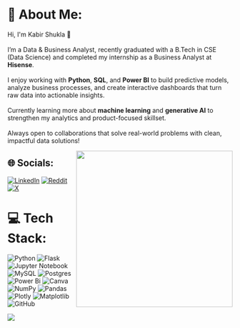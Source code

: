 # 💫 About Me:
Hi, I'm Kabir Shukla 👋<br><br>
I’m a Data & Business Analyst, recently graduated with a B.Tech in CSE (Data Science) and completed my internship as a Business Analyst at <b>Hisense</b>.<br><br>
I enjoy working with <b>Python</b>, <b>SQL</b>, and <b>Power BI</b> to build predictive models, analyze business processes, and create interactive dashboards that turn raw data into actionable insights.<br><br>
Currently learning more about <b>machine learning</b> and <b>generative AI</b> to strengthen my analytics and product-focused skillset.<br><br>
Always open to collaborations that solve real-world problems with clean, impactful data solutions!


 <img src="https://media.tenor.com/L0pT08DVkjAAAAAC/borat-smiling-borat.gif" width="350" height="350" align="right" />


## 🌐 Socials:
[![LinkedIn](https://img.shields.io/badge/LinkedIn-%230077B5.svg?logo=linkedin&logoColor=white)](https://linkedin.com/in/https://www.linkedin.com/in/kabir-shukla-396247233/) [![Reddit](https://img.shields.io/badge/Reddit-%23FF4500.svg?logo=Reddit&logoColor=white)](https://reddit.com/user/https://www.reddit.com/user/Apprehensive-Menu992/) [![X](https://img.shields.io/badge/X-black.svg?logo=X&logoColor=white)](https://x.com/https://x.com/i/flow/login?redirect_after_login=%2FKabirShukl) 

# 💻 Tech Stack:
![Python](https://img.shields.io/badge/python-3670A0?style=plastic&logo=python&logoColor=ffdd54) ![Flask](https://img.shields.io/badge/flask-%23316192.svg?style=plastic&logo=flask&logoColor=white) ![Jupyter Notebook](https://img.shields.io/badge/Jupyter%20Notebook-F37626?style=plastic&logo=jupyter&logoColor=white) ![MySQL](https://img.shields.io/badge/mysql-4479A1.svg?style=plastic&logo=mysql&logoColor=white) ![Postgres](https://img.shields.io/badge/postgres-%23316192.svg?style=plastic&logo=postgresql&logoColor=white) ![Power Bi](https://img.shields.io/badge/power_bi-F2C811?style=plastic&logo=powerbi&logoColor=black) ![Canva](https://img.shields.io/badge/Canva-%2300C4CC.svg?style=plastic&logo=Canva&logoColor=white) ![NumPy](https://img.shields.io/badge/numpy-%23013243.svg?style=plastic&logo=numpy&logoColor=white) ![Pandas](https://img.shields.io/badge/pandas-%23150458.svg?style=plastic&logo=pandas&logoColor=white) ![Plotly](https://img.shields.io/badge/Plotly-%233F4F75.svg?style=plastic&logo=plotly&logoColor=white) ![Matplotlib](https://img.shields.io/badge/Matplotlib-%23ffffff.svg?style=plastic&logo=Matplotlib&logoColor=black) ![GitHub](https://img.shields.io/badge/github-%23121011.svg?style=plastic&logo=github&logoColor=white)


[![](https://visitcount.itsvg.in/api?id=importKabir&icon=0&color=11)](https://visitcount.itsvg.in)






